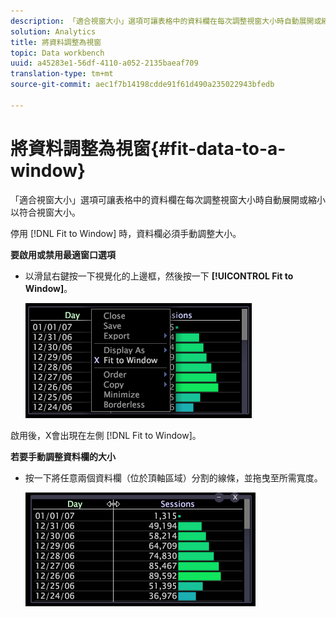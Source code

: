 ```yaml
---
description: 「適合視窗大小」選項可讓表格中的資料欄在每次調整視窗大小時自動展開或縮小以符合視窗大小。
solution: Analytics
title: 將資料調整為視窗
topic: Data workbench
uuid: a45283e1-56df-4110-a052-2135baeaf709
translation-type: tm+mt
source-git-commit: aec1f7b14198cdde91f61d490a235022943bfedb

---
```



# 將資料調整為視窗{#fit-data-to-a-window}

「適合視窗大小」選項可讓表格中的資料欄在每次調整視窗大小時自動展開或縮小以符合視窗大小。

停用 [!DNL Fit to Window] 時，資料欄必須手動調整大小。

**要啟用或禁用最適窗口選項**

* 以滑鼠右鍵按一下視覺化的上邊框，然後按一下 **[!UICONTROL Fit to Window]**。

   ![](assets/mnu_Table_Fit.png)

啟用後，X會出現在左側 [!DNL Fit to Window]。

**若要手動調整資料欄的大小**

* 按一下將任意兩個資料欄（位於頂軸區域）分割的線條，並拖曳至所需寬度。

   ![](assets/mnu_Table_Resize.png)

